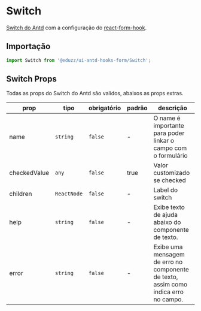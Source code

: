 # Switch

[Switch do Antd](https://ant.design/components/Switch/) com a
configuração do [react-form-hook](https://react-hook-form.com).

## Importação

```js
import Switch from '@eduzz/ui-antd-hooks-form/Switch';
```

## Switch Props

Todas as props do Switch do Antd são validos, abaixos as props extras.

| prop         | tipo        | obrigatório | padrão | descrição                                                                           |
| ------------ | ----------- | ----------- | ------ | ----------------------------------------------------------------------------------- |
| name         | `string`    | `false`     | -      | O name é importante para poder linkar o campo com o formulário                      |
| checkedValue | `any`       | `false`     | true   | Valor customizado se checked                                                        |
| children     | `ReactNode` | `false`     | -      | Label do switch                                                                     |
| help         | `string`    | `false`     | -      | Exibe texto de ajuda abaixo do componente de texto.                                 |
| error        | `string`    | `false`     | -      | Exibe uma mensagem de erro no componente de texto, assim como indica erro no campo. |
